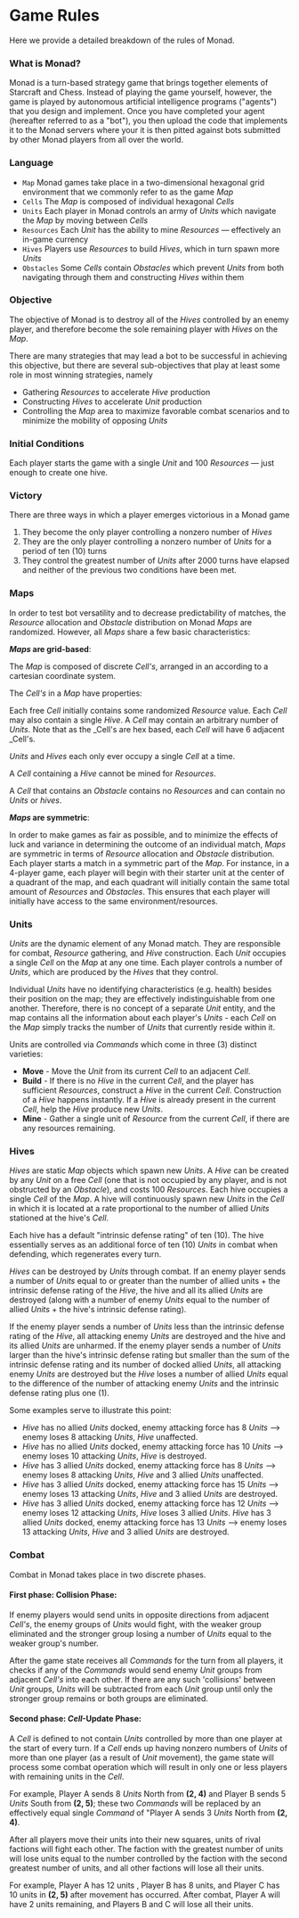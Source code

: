 # Game Rules

Here we provide a detailed breakdown of the rules of Monad.

### What is Monad?

Monad is a turn-based strategy game that brings together elements of Starcraft and Chess.
Instead of playing the game yourself, however, the game is played by autonomous artificial intelligence
programs ("agents") that you design and implement. Once you have completed your agent
(hereafter referred to as a "bot"), you then upload the code that implements it to the Monad servers where your it is then pitted against bots submitted by other Monad players from all over the world.

### Language

* `Map` Monad games take place in a two-dimensional hexagonal grid environment that we
commonly refer to as the game _Map_
* `Cells` The _Map_ is composed of individual hexagonal _Cells_
* `Units` Each player in Monad controls an army of _Units_ which navigate the _Map_ by moving
between _Cells_
* `Resources` Each _Unit_ has the ability to mine _Resources_ — effectively an in-game currency
* `Hives` Players use _Resources_ to build _Hives_, which in turn spawn more _Units_
* `Obstacles` Some _Cells_ contain _Obstacles_ which prevent _Units_ from both navigating
through them and constructing _Hives_ within them

### Objective

The objective of Monad is to destroy all of the _Hives_ controlled by an enemy player, and
therefore become the sole remaining player with _Hives_ on the _Map_.

There are many strategies that may lead a bot to be successful in achieving this objective,
but there are several sub-objectives that play at least some role in most winning strategies, namely

- Gathering _Resources_ to accelerate _Hive_ production
- Constructing _Hives_ to accelerate _Unit_ production
- Controlling the _Map_ area to maximize favorable combat scenarios and to minimize the
mobility of opposing  _Units_

### Initial Conditions

Each player starts the game with a single _Unit_ and 100 _Resources_  — just enough to
create one hive.

### Victory

There are three ways in which a player emerges victorious in a Monad game

1. They become the only player controlling a nonzero number of _Hives_
2. They are the only player controlling a nonzero number of _Units_ for a period of ten (10) turns
3. They control the greatest number of _Units_ after 2000 turns have elapsed and neither of the
previous two conditions have been met.

### Maps

In order to test bot versatility and to decrease predictability of matches, the _Resource_
allocation and _Obstacle_ distribution on Monad _Maps_ are randomized.
However, all _Maps_ share a few basic characteristics:

**_Maps_ are grid-based**:

The _Map_ is composed of discrete _Cell's_, arranged in an according to a cartesian coordinate system.

The _Cell's_ in a _Map_ have properties:

Each free _Cell_ initially contains some randomized _Resource_ value.
Each _Cell_ may also contain a single _Hive_.
A _Cell_ may contain an arbitrary number of _Units_.
Note that as the _Cell's are hex based, each _Cell_ will have 6 adjacent _Cell's.

_Units_ and _Hives_ each only ever occupy a single _Cell_ at a time.

A _Cell_ containing a _Hive_ cannot be mined for _Resources_.

A _Cell_ that contains an _Obstacle_ contains no _Resources_ and can contain no _Units_ or _hives_.

**_Maps_ are symmetric**:

In order to make games as fair as possible, and to minimize the effects of luck and variance in
determining the outcome of an individual match, _Maps_ are symmetric in terms of _Resource_
allocation and _Obstacle_ distribution.
Each player starts a match in a symmetric part of the _Map_. For instance, in a 4-player game, each
player will begin with their starter unit at the center of a quadrant of the map, and each quadrant will
initially contain the same total amount of _Resources_ and _Obstacles_. This ensures that each player
will initially have access to the same environment/resources.

### Units

_Units_ are the dynamic element of any Monad match.
They are responsible for combat, _Resource_ gathering, and _Hive_ construction.
Each _Unit_ occupies a single _Cell_ on the _Map_ at any one time. Each player controls a number of _Units_, which are produced by the _Hives_ that they control.

Individual _Units_ have no identifying characteristics (e.g. health) besides their position on the map;
they are effectively indistinguishable from one another. Therefore, there is no concept of a separate
_Unit_ entity, and the map contains all the information about each player's _Units_ - each _Cell_ on
the _Map_ simply tracks the number of _Units_ that currently reside within it.

Units are controlled via _Commands_ which come in three (3) distinct varieties:

- **Move** - Move the _Unit_ from its current _Cell_ to an adjacent _Cell_.
- **Build** - If there is no _Hive_ in the current _Cell_, and the player has sufficient
_Resources_, construct a _Hive_ in the current _Cell_. Construction of a _Hive_ happens
instantly.
If a _Hive_ is already present in the current _Cell_, help the _Hive_ produce new _Units_.
- **Mine** - Gather a single unit of _Resource_ from the current _Cell_, if there are any resources
remaining.

### Hives

_Hives_ are static _Map_ objects which spawn new _Units_.
A _Hive_ can be created by any _Unit_ on a free _Cell_ (one that is not occupied by any player,
and is not obstructed by an _Obstacle_), and costs 100 _Resources_.
Each hive occupies a single _Cell_ of the _Map_.
A hive will continuously spawn new _Units_ in the _Cell_ in which it is located at a rate
proportional to the number of allied _Units_ stationed at the hive's _Cell_.

Each hive has a default "intrinsic defense rating" of ten (10).
The hive essentially serves as an additional force of ten (10) _Units_ in combat when defending,
which regenerates every turn.

_Hives_ can be destroyed by _Units_ through combat.
If an enemy player sends a number of _Units_ equal to or greater than the number of allied units + the
intrinsic defense rating of the _Hive_, the hive and all its allied _Units_ are destroyed
(along with a number of enemy _Units_ equal to the number of allied _Units_ + the hive's intrinsic
defense rating).

If the enemy player sends a number of _Units_ less than the intrinsic defense rating of the
_Hive_, all
attacking enemy _Units_ are destroyed and the hive and its allied _Units_ are unharmed. If the enemy
player sends a number of _Units_ larger than the hive's intrinsic defense rating but smaller
than the sum of the intrinsic defense rating and its number of docked allied _Units_, all attacking
enemy _Units_ are destroyed but the _Hive_ loses a number of allied _Units_ equal to the difference
of the number of attacking enemy _Units_ and the intrinsic defense rating plus one (1).

Some examples serve to illustrate this point:

- _Hive_ has no allied _Units_ docked, enemy attacking force has 8 _Units_ --> enemy loses 8
attacking _Units_, _Hive_ unaffected.
- _Hive_ has no allied _Units_ docked, enemy attacking force has 10 _Units_ --> enemy loses 10
attacking _Units_, _Hive_ is destroyed.
- _Hive_ has 3 allied _Units_ docked, enemy attacking force has 8 _Units_ --> enemy loses 8
attacking _Units_, _Hive_ and 3 allied _Units_ unaffected.
- _Hive_ has 3 allied _Units_ docked, enemy attacking force has 15 _Units_ --> enemy loses 13
attacking _Units_, _Hive_ and 3 allied _Units_ are destroyed.
- _Hive_ has 3 allied _Units_ docked, enemy attacking force has 12 _Units_ --> enemy loses 12
attacking _Units_, _Hive_ loses 3 allied _Units_.
_Hive_ has 3 allied _Units_ docked, enemy attacking force has 13 _Units_ --> enemy loses 13
attacking _Units_, _Hive_ and 3 allied _Units_ are destroyed.

### Combat

Combat in Monad takes place in two discrete phases.

#### First phase: Collision Phase:

 If enemy players would send units in opposite directions from adjacent _Cell's_, the enemy groups of
 _Units_ would fight, with the weaker group eliminated and the stronger group losing a number of _Units_
 equal to the weaker group's number.

 After the game state receives all _Commands_ for the turn from all players, it checks if any of the
 _Commands_ would send enemy _Unit_ groups from adjacent _Cell's_ into each other. If there are any
 such 'collisions' between _Unit_ groups, _Units_ will be subtracted from each _Unit_ group until only
 the stronger group remains or both groups are eliminated.

#### Second phase: _Cell_-Update Phase:

A _Cell_ is defined to not contain _Units_ controlled by more than one player at the start of every
turn. If a _Cell_ ends up having nonzero numbers of _Units_ of more than one player (as a result of
_Unit_ movement), the game state will process some combat operation which will result in only one or
less players with remaining units in the _Cell_.

For example, Player A sends 8 _Units_ North from **(2, 4)** and Player B sends 5 _Units_ South from
**(2, 5)**; these two _Commands_ will be replaced by an effectively equal single _Command_ of "Player A
sends 3 _Units_ North from **(2, 4)**.

After all players move their units into their new squares, units of rival factions will fight each other. The
faction with the greatest number of units will lose units equal to the number controlled by the faction with
the second greatest number of units, and all other factions will lose all their units.

For example, Player A has 12 units , Player B has 8 units, and Player C has 10 units in **(2, 5)** after
movement has occurred. After combat, Player A will have 2 units remaining, and Players B and C will lose all
their units.

<div style="padding-bottom:50px"></div>
